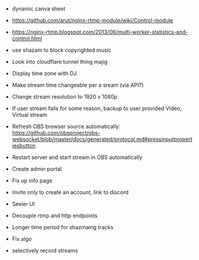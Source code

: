 - dynamic canva sheet

- https://github.com/arut/nginx-rtmp-module/wiki/Control-module
- https://nginx-rtmp.blogspot.com/2013/06/multi-worker-statistics-and-control.html

- use shazam to block copyrighted music
- Look into cloudflare tunnel thing majig
- Display time zone with DJ
- Make stream time changeable per a sream (via API?)

- Change stream resolution to 1920 x 1080p

- If user stream fails for some reason, backup to user provided Video, Virtual stream

- Refresh OBS browser source automatically: https://github.com/obsproject/obs-websocket/blob/master/docs/generated/protocol.md#pressinputpropertiesbutton

- Restart server and start stream in OBS automatically
- Create admin portal
- Fix up info page
- Invite only to create an account, link to discord
- Sexier UI
- Decouple rtmp and http endpoints
- Longer time period for shazmaing tracks
- Fix algo
- selectively record streams